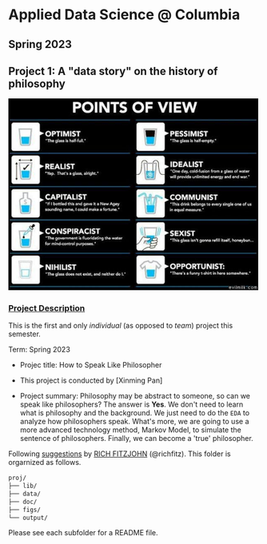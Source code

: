 # Applied Data Science @ Columbia
## Spring 2023
## Project 1: A "data story" on the history of philosophy

<img src="figs/100126-the-glass.jpeg" width="500">

### [Project Description](doc/)
This is the first and only *individual* (as opposed to *team*) project this semester. 

Term: Spring 2023

+ Projec title: How to Speak Like Philosopher
+ This project is conducted by [Xinming Pan]

+ Project summary: Philosophy may be abstract to someone, so can we speak like philosophers? The answer is **Yes**. We don't need to learn what is philosophy and the background. We just need to do the `EDA` to analyze how philosophers speak. What's more, we are going to use a more advanced technology method, Markov Model, to simulate the sentence of philosophers. Finally, we can become a 'true' philosopher.

Following [suggestions](http://nicercode.github.io/blog/2013-04-05-projects/) by [RICH FITZJOHN](http://nicercode.github.io/about/#Team) (@richfitz). This folder is orgarnized as follows.

```
proj/
├── lib/
├── data/
├── doc/
├── figs/
└── output/
```

Please see each subfolder for a README file.
